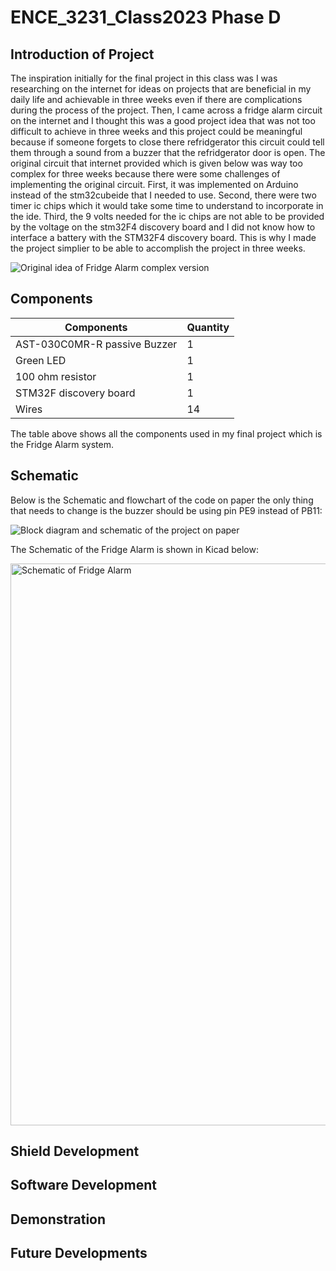 # ENCE_3231_Class2023 Phase D

## Introduction of Project
  The inspiration initially for the final project in this class was I was researching on the internet for ideas on projects that are beneficial in my daily life and achievable in three weeks even if there are complications during the process of the project. Then, I came across a fridge alarm circuit on the internet and I thought this was a good project idea that was not too difficult to achieve in three weeks and this project could be meaningful because if someone forgets to close there refridgerator this circuit could tell them through a sound from a buzzer that the refridgerator door is open.
  The original circuit that internet provided which is given below was way too complex for three weeks because there were some challenges of implementing the original circuit. First, it was implemented on Arduino instead of the stm32cubeide that I needed to use. Second, there were two timer ic chips which it would take some time to understand to incorporate in the ide. Third, the 9 volts needed for the ic chips are not able to be provided by the voltage on the stm32F4 discovery board and I did not know how to interface a battery with the STM32F4 discovery board. This is why I made the project simplier to be able to accomplish the project in three weeks.


  ![Original idea of Fridge Alarm complex version](https://github.com/Kkihamin/ENCE_3231_Class2023/assets/129350322/3b963f1e-0243-41cf-ae86-a226dfe16fd2)



## Components

| Components | Quantity |
| ------------- | ------------- |
| AST-030C0MR-R passive Buzzer  | 1  |
| Green LED  | 1  |
| 100 ohm resistor  | 1 |
| STM32F discovery board  | 1  |
| Wires  | 14  |

The table above shows all the components used in my final project which is the Fridge Alarm system.



## Schematic
Below is the Schematic and flowchart of the code on paper the only thing that needs to change is the buzzer should be using pin PE9 instead of PB11:

![Block diagram and schematic of the project on paper](https://github.com/Kkihamin/ENCE_3231_Class2023/assets/129350322/972aabb5-46ca-44a3-a927-305a9333196c)

The Schematic of the Fridge Alarm is shown in Kicad below:

<img width="899" alt="Schematic of Fridge Alarm" src="https://github.com/Kkihamin/ENCE_3231_Class2023/assets/129350322/9cff771e-7d96-4b72-b1e9-3db029bccae1">


## Shield Development


## Software Development


## Demonstration



## Future Developments




